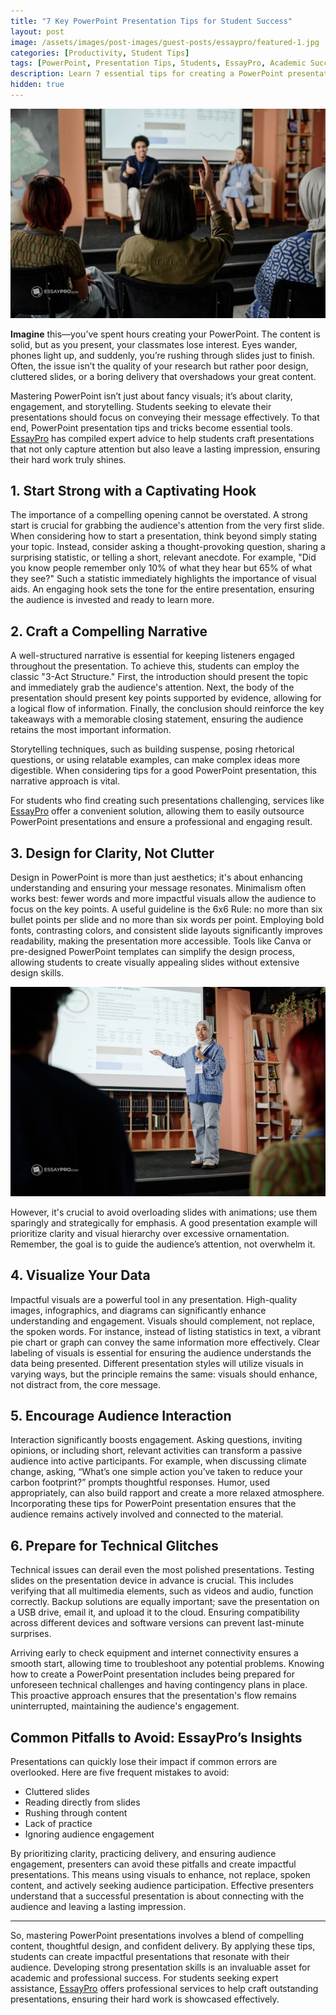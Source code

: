 ```yaml
---
title: "7 Key PowerPoint Presentation Tips for Student Success"
layout: post
image: /assets/images/post-images/guest-posts/essaypro/featured-1.jpg
categories: [Productivity, Student Tips]
tags: [PowerPoint, Presentation Tips, Students, EssayPro, Academic Success]
description: Learn 7 essential tips for creating a PowerPoint presentation. Craft engaging slides, deliver confidently, and avoid common mistakes with expert advice.
hidden: true
---
```


![Powerpoint Presentation tips featured image](/assets/images/post-images/guest-posts/essaypro/featured-1.jpg)

**Imagine** this—you’ve spent hours creating your PowerPoint. The content is solid, but as you present, your classmates lose interest. Eyes wander, phones light up, and suddenly, you’re rushing through slides just to finish. Often, the issue isn’t the quality of your research but rather poor design, cluttered slides, or a boring delivery that overshadows your great content. 

Mastering PowerPoint isn’t just about fancy visuals; it’s about clarity, engagement, and storytelling. Students seeking to elevate their presentations should focus on conveying their message effectively. To that end, PowerPoint presentation tips and tricks become essential tools. [EssayPro](https://essaypro.com?tap_x=xBJioKZqvhVw335DBYH4JY) has compiled expert advice to help students craft presentations that not only capture attention but also leave a lasting impression, ensuring their hard work truly shines.

## 1. Start Strong with a Captivating Hook

The importance of a compelling opening cannot be overstated. A strong start is crucial for grabbing the audience's attention from the very first slide. When considering how to start a presentation, think beyond simply stating your topic. Instead, consider asking a thought-provoking question, sharing a surprising statistic, or telling a short, relevant anecdote. For example, "Did you know people remember only 10% of what they hear but 65% of what they see?" Such a statistic immediately highlights the importance of visual aids. An engaging hook sets the tone for the entire presentation, ensuring the audience is invested and ready to learn more.

## 2. Craft a Compelling Narrative

A well-structured narrative is essential for keeping listeners engaged throughout the presentation. To achieve this, students can employ the classic "3-Act Structure." First, the introduction should present the topic and immediately grab the audience's attention. Next, the body of the presentation should present key points supported by evidence, allowing for a logical flow of information. Finally, the conclusion should reinforce the key takeaways with a memorable closing statement, ensuring the audience retains the most important information. 

Storytelling techniques, such as building suspense, posing rhetorical questions, or using relatable examples, can make complex ideas more digestible. When considering tips for a good PowerPoint presentation, this narrative approach is vital. 

For students who find creating such presentations challenging, services like [EssayPro](https://essaypro.com/presentation-writing-service) offer a convenient solution, allowing them to easily outsource PowerPoint presentations and ensure a professional and engaging result.

## 3. Design for Clarity, Not Clutter

Design in PowerPoint is more than just aesthetics; it's about enhancing understanding and ensuring your message resonates. Minimalism often works best: fewer words and more impactful visuals allow the audience to focus on the key points. A useful guideline is the 6x6 Rule: no more than six bullet points per slide and no more than six words per point. Employing bold fonts, contrasting colors, and consistent slide layouts significantly improves readability, making the presentation more accessible. Tools like Canva or pre-designed PowerPoint templates can simplify the design process, allowing students to create visually appealing slides without extensive design skills. 

![Design and clarity is important](/assets/images/post-images/guest-posts/essaypro/featured-2.jpg)

However, it's crucial to avoid overloading slides with animations; use them sparingly and strategically for emphasis. A good presentation example will prioritize clarity and visual hierarchy over excessive ornamentation. Remember, the goal is to guide the audience’s attention, not overwhelm it.

## 4. Visualize Your Data

Impactful visuals are a powerful tool in any presentation. High-quality images, infographics, and diagrams can significantly enhance understanding and engagement. Visuals should complement, not replace, the spoken words. For instance, instead of listing statistics in text, a vibrant pie chart or graph can convey the same information more effectively. Clear labeling of visuals is essential for ensuring the audience understands the data being presented. Different presentation styles will utilize visuals in varying ways, but the principle remains the same: visuals should enhance, not distract from, the core message.

## 5. Encourage Audience Interaction

Interaction significantly boosts engagement. Asking questions, inviting opinions, or including short, relevant activities can transform a passive audience into active participants. For example, when discussing climate change, asking, “What’s one simple action you’ve taken to reduce your carbon footprint?” prompts thoughtful responses. Humor, used appropriately, can also build rapport and create a more relaxed atmosphere. Incorporating these tips for PowerPoint presentation ensures that the audience remains actively involved and connected to the material.

## 6. Prepare for Technical Glitches

Technical issues can derail even the most polished presentations. Testing slides on the presentation device in advance is crucial. This includes verifying that all multimedia elements, such as videos and audio, function correctly. Backup solutions are equally important; save the presentation on a USB drive, email it, and upload it to the cloud. Ensuring compatibility across different devices and software versions can prevent last-minute surprises. 

Arriving early to check equipment and internet connectivity ensures a smooth start, allowing time to troubleshoot any potential problems. Knowing how to create a PowerPoint presentation includes being prepared for unforeseen technical challenges and having contingency plans in place. This proactive approach ensures that the presentation's flow remains uninterrupted, maintaining the audience's engagement.

## Common Pitfalls to Avoid: EssayPro’s Insights

Presentations can quickly lose their impact if common errors are overlooked. Here are five frequent mistakes to avoid:

- Cluttered slides  
- Reading directly from slides  
- Rushing through content  
- Lack of practice  
- Ignoring audience engagement

By prioritizing clarity, practicing delivery, and ensuring audience engagement, presenters can avoid these pitfalls and create impactful presentations. This means using visuals to enhance, not replace, spoken content, and actively seeking audience participation. Effective presenters understand that a successful presentation is about connecting with the audience and leaving a lasting impression.

---

So, mastering PowerPoint presentations involves a blend of compelling content, thoughtful design, and confident delivery. By applying these tips, students can create impactful presentations that resonate with their audience. Developing strong presentation skills is an invaluable asset for academic and professional success. For students seeking expert assistance, [EssayPro](https://essaypro.com/presentation-writing-service) offers professional services to help craft outstanding presentations, ensuring their hard work is showcased effectively.

